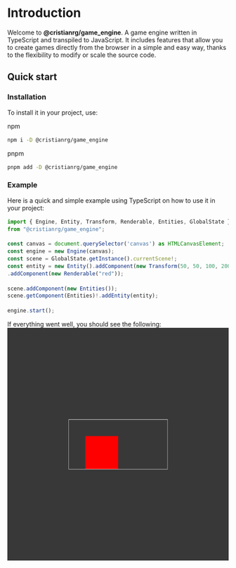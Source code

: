 # Introduction

Welcome to **@cristianrg/game_engine**. 
A game engine written in TypeScript and transpiled to JavaScript.
It includes features that allow you to create games directly from the browser in a simple and easy way, thanks to the flexibility to modify or scale the source code.

## Quick start

### Installation

To install it in your project, use:

npm
```bash
npm i -D @cristianrg/game_engine
```
pnpm
```bash
pnpm add -D @cristianrg/game_engine
```

### Example

Here is a quick and simple example using TypeScript on how to use it in your project:

```ts
import { Engine, Entity, Transform, Renderable, Entities, GlobalState } 
from "@cristianrg/game_engine";

const canvas = document.querySelector('canvas') as HTMLCanvasElement;
const engine = new Engine(canvas);
const scene = GlobalState.getInstance().currentScene!;
const entity = new Entity().addComponent(new Transform(50, 50, 100, 200))
.addComponent(new Renderable("red"));

scene.addComponent(new Entities());
scene.getComponent(Entities)!.addEntity(entity);

engine.start();
```

If everything went well, you should see the following:
![quick start example](/quickstart.png)